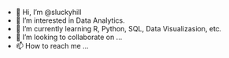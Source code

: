 - 👋 Hi, I’m @sluckyhill
- 👀 I’m interested in Data Analytics.
- 🌱 I’m currently learning R, Python, SQL, Data Visualizasion, etc.
- 💞️ I’m looking to collaborate on ...
- 📫 How to reach me ...

<!---
sluckyhill/sluckyhill is a ✨ special ✨ repository because its `README.md` (this file) appears on your GitHub profile.
You can click the Preview link to take a look at your changes.
--->
